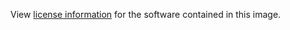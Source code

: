 View [license information](https://github.com/apache/zookeeper/blob/release-3.4.9/LICENSE.txt) for the software contained in this image.
